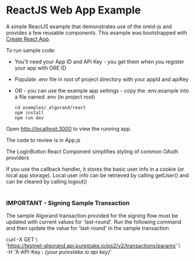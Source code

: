 # ReactJS Web App Example

A simple ReactJS example that demonstrates use of the oreid-js and provides a few reusable components. This example was bootstrapped with [Create React App](https://github.com/facebook/create-react-app).

To run sample code:

- You'll need your App ID and API Key - you get them when you register your app with ORE ID
- Populate .env file in root of project directory with your appId and apiKey
- OR - you can use the example app settings - copy the .env.example into a file named .env (in project root)

    ```
    cd examples/_algorand/react
    npm install
    npm run dev
    ```

Open [http://localhost:3000](http://localhost:3000) to view the running app.

The code to review is in App.js

The LoginButton React Component simplifies styling of common OAuth providers</br>

If you use the callback handler, it stores the basic user info in a cookie (or local app storage). Local user info can be retrieved by calling getUser() and can be cleared by calling logout()
<br><br>
### IMPORTANT - Signing Sample Transaction
The sample Algorand transaction provided for the signing flow must be updated with current values for 'last-round'. Run the following command and then update the value for 'last-round' in the sample transaction

curl -X GET \\<br>
  'https://testnet-algorand.api.purestake.io/ps2/v2/transactions/params' \\<br>
  -H 'X-API-Key : *{your purestake.io api key}*'
  